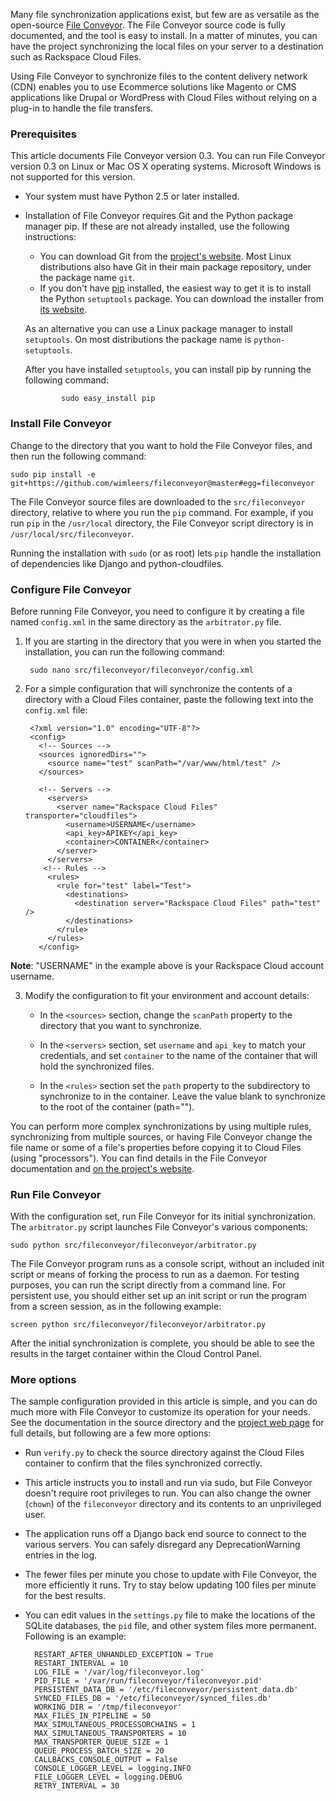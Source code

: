 <!---
---
permalink: synchronizing-files-to-cloud-files-with-fileconveyor/
audit_date:
title: Synchronize files to Cloud Files with File Conveyor
type: article
created_date: '2013-01-22'
created_by: Jered Heeschen
last_modified_date: '2016-04-19'
last_modified_by: Stephanie Fillmon
product: Cloud Files
product_url: cloud-files
---
--->

Many file synchronization applications exist, but few are as versatile as the open-source [File Conveyor](https://fileconveyor.org/). The File Conveyor source code is fully documented, and the tool is easy to install. In a matter of minutes, you can have the project synchronizing the local files on your server to a destination such as Rackspace Cloud Files.

Using File Conveyor to synchronize files to the content delivery network (CDN) enables you to use Ecommerce solutions like Magento or CMS applications like Drupal or WordPress with Cloud Files without relying on a plug-in to handle the file transfers.

### Prerequisites

This article documents File Conveyor version 0.3. You can run File Conveyor version 0.3 on Linux or Mac OS X operating systems. Microsoft Windows is not supported for this version.

- Your system must have Python 2.5 or later installed.
- Installation of File Conveyor requires Git and the Python package manager pip. If these are not already installed, use the following instructions:

  - You can download Git from the [project's website](https://git-scm.com/). Most Linux distributions also have Git in their main package repository, under the package name `git`.
  - If you don't have [pip](https://pypi.python.org/pypi/rackspace-novaclient/) installed, the easiest way to get it is to install the Python `setuptools` package. You can download the installer from [its website](https://pypi.python.org/pypi/setuptools).

  As an alternative you can use a Linux package manager to install `setuptools`. On most distributions the package name is `python-setuptools`.

  After you have installed `setuptools`, you can install pip by running the following command:

			  sudo easy_install pip

### Install File Conveyor

Change to the directory that you want to hold the File Conveyor files, and then run the following command:

    sudo pip install -e git+https://github.com/wimleers/fileconveyor@master#egg=fileconveyor

The File Conveyor source files are downloaded to the `src/fileconveyor` directory, relative to where you run the `pip` command. For example, if you run `pip` in the `/usr/local` directory, the File Conveyor script directory is in `/usr/local/src/fileconveyor`.

Running the installation with `sudo` (or as root) lets `pip` handle the installation of dependencies like Django and python-cloudfiles.

### Configure File Conveyor

Before running File Conveyor, you need to configure it by creating a file named `config.xml` in the same directory as the `arbitrator.py` file.

1. If you are starting in the directory that you were in when you started the installation, you can run the following command:

        sudo nano src/fileconveyor/fileconveyor/config.xml

2. For a simple configuration that will synchronize the contents of a directory with a Cloud Files container, paste the following text into the `config.xml` file:

	    <?xml version="1.0" encoding="UTF-8"?>
	    <config>
	      <!-- Sources -->
	      <sources ignoredDirs="">
	        <source name="test" scanPath="/var/www/html/test" />
	      </sources>

	      <!-- Servers -->
	        <servers>
	          <server name="Rackspace Cloud Files" transporter="cloudfiles">
	            <username>USERNAME</username>
	            <api_key>APIKEY</api_key>
	            <container>CONTAINER</container>
	          </server>
	        </servers>
	       <!-- Rules -->
	        <rules>
	          <rule for="test" label="Test">
	            <destinations>
	              <destination server="Rackspace Cloud Files" path="test" />
	            </destinations>
	          </rule>
	        </rules>
	      </config>

**Note**: "USERNAME" in the example above is your Rackspace Cloud account username.

3. Modify the configuration to fit your environment and account details:

    - In the `<sources>` section, change the `scanPath` property to the directory that you want to synchronize.

    - In the `<servers>` section, set `username` and `api_key` to match your credentials, and set `container` to the name of the container that will hold the synchronized files.

    - In the `<rules>` section set the `path` property to the subdirectory to synchronize to in the container. Leave the value blank to synchronize to the root of the container (path="").

You can perform more complex synchronizations by using multiple rules, synchronizing from  multiple sources, or having File Conveyor change the file name or some of a file's properties before copying it to Cloud Files (using "processors"). You can find details in the File Conveyor documentation and [on the project's website](https://fileconveyor.org/).

### Run File Conveyor

With the configuration set, run File Conveyor for its initial synchronization. The `arbitrator.py` script launches  File Conveyor's various components:

    sudo python src/fileconveyor/fileconveyor/arbitrator.py

The File Conveyor program runs as a console script, without an included init script or means of forking the process to run as a daemon. For testing purposes, you can run the script directly from a command line. For persistent use, you should either set up an init script or run the program from a screen session, as in the following example:

    screen python src/fileconveyor/fileconveyor/arbitrator.py

After the initial synchronization is complete, you should be able to see the results in the target container within the Cloud Control Panel.

### More options

The sample configuration provided in this article is simple, and you can do much more with File Conveyor to customize its operation for your needs. See the documentation in the source directory and the [project web page](https://fileconveyor.org/) for full details, but following are a few more options:

- Run `verify.py` to check the source directory against the Cloud Files container to confirm that the files synchronized correctly.

- This article instructs you to install and run via sudo, but File Conveyor doesn't require root privileges to run. You can also change the owner (`chown`) of the `fileconveyor` directory and its contents to an unprivileged user.

- The application runs off a Django back end source to connect to the various servers. You can safely disregard any DeprecationWarning entries in the log.

- The fewer files per minute you chose to update with File Conveyor, the more efficiently it runs. Try to stay below updating 100 files per minute for the best results.

- You can edit values in the `settings.py` file to make the locations of the SQLite databases, the `pid` file, and other system files more permanent. Following is an example:

		RESTART_AFTER_UNHANDLED_EXCEPTION = True
		RESTART_INTERVAL = 10
		LOG_FILE = '/var/log/fileconveyor.log'
		PID_FILE = '/var/run/fileconveyor/fileconveyor.pid'
		PERSISTENT_DATA_DB = '/etc/fileconveyor/persistent_data.db'
		SYNCED_FILES_DB = '/etc/fileconveyor/synced_files.db'
		WORKING_DIR = '/tmp/fileconveyor'
		MAX_FILES_IN_PIPELINE = 50
		MAX_SIMULTANEOUS_PROCESSORCHAINS = 1
		MAX_SIMULTANEOUS_TRANSPORTERS = 10
		MAX_TRANSPORTER_QUEUE_SIZE = 1
		QUEUE_PROCESS_BATCH_SIZE = 20
		CALLBACKS_CONSOLE_OUTPUT = False
		CONSOLE_LOGGER_LEVEL = logging.INFO
		FILE_LOGGER_LEVEL = logging.DEBUG
		RETRY_INTERVAL = 30
